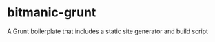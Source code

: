 bitmanic-grunt
==============

A Grunt boilerplate that includes a static site generator and build script
